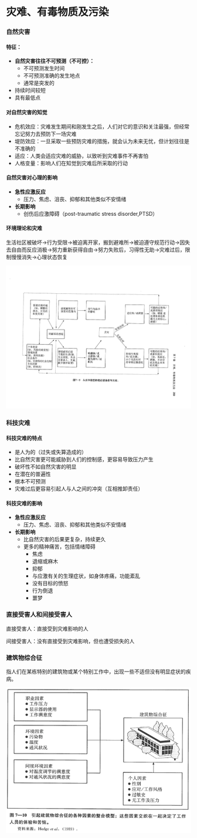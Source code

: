 # 灾难、有毒物质及污染

### 自然灾害

#### **特征**：

- **自然灾害往往不可预测（不可控）：**
  - 不可预测发生时间
  - 不可预测准确的发生地点
  - 通常是突发的
- 持续时间较短
- 具有最低点

#### 对自然灾害的知觉

- 危机效应：灾难发生期间和刚发生之后，人们对它的意识和关注最强，但经常忘记努力去预防下一场灾难
- 堤防效应：一旦采取一些预防灾难的措施，就会认为未来无忧，但计划往往是不准确的
- 适应：人类会适应灾难的威胁，以致听到灾难事件不再害怕
- 人格变量：影响人们在知觉到灾难后所采取的行动

#### 自然灾害对心理的影响

- **急性应激反应**
  - 压力、焦虑、沮丧、抑郁和其他类似不安情绪
- **长期影响**
  - 创伤后应激障碍（post-traumatic stress disorder,PTSD）

#### 环境理论和灾难

生活社区被破坏→行为受限→被迫离开家，搬到避难所→被迫遵守规范行动→因失去自由而反应消极→努力重新获得自由→努力失败后，习得性无助→灾难过后，限制慢慢消失→心理状态恢复

![环境心理学_1](assets/环境心理学_1.png)

### 科技灾难

#### 科技灾难的特点

- 是人为的（过失或失算造成的）
- 比自然灾害更可能威胁到人们的控制感，更容易导致压力产生
- 破坏性不如自然灾害的明显
- 在潜在的普遍性
- 根本不可预测
- 灾难过后更容易引起人与人之间的冲突（互相推卸责任）

#### 科技灾难的影响

- **急性应激反应**
  - 压力、焦虑、沮丧、抑郁和其他类似不安情绪
- **长期影响**
  - 比自然灾害的后果更复杂，持续更久
  - 更多的精神痛苦，包括情绪障碍
    - 焦虑
    - 退缩或麻木
    - 抑郁
    - 与应激有关的生理症状，如身体疼痛，功能紊乱
    - 没有目标的愤怒
    - 行为倒退
    - 噩梦

### 直接受害人和间接受害人

直接受害人：直接受到灾难影响的人

间接受害人：没有直接受到灾难影响，但也遭受损失的人

### 建筑物综合征

指人们在某栋特别的建筑物或某个特别工作中，出现一些不适但没有明显症状的疾病。

![1558584164081](assets/1558584164081.png)

